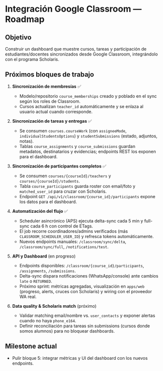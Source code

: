 # Integración Google Classroom — Roadmap

## Objetivo
Construir un dashboard que muestre cursos, tareas y participación de estudiantes/docentes sincronizados desde Google Classroom, integrándolo con el programa Scholaris.

## Próximos bloques de trabajo

1. **Sincronización de membresías** ✅
   - Modelo/repositorio `course_memberships` creado y poblado en el sync según los roles de Classroom.
   - Cursos actualizan `teacher_id` automáticamente y se enlaza al usuario actual cuando corresponde.

2. **Sincronización de tareas y entregas** ✅
   - Se consumen `courses.courseWork` (con `assigneeMode`, `individualStudentsOptions`) y `studentSubmissions` (estado, adjuntos, notas).
   - Tablas `course_assignments` y `course_submissions` guardan metadatos, destinatarios y evidencias; endpoints REST los exponen para el dashboard.

3. **Sincronización de participantes completos** ✅
   - Se consumen `courses/{courseId}/teachers` y `courses/{courseId}/students`.
   - Tabla `course_participants` guarda roster con email/foto y `matched_user_id` para cruzar con Scholaris.
   - Endpoint `GET /api/v1/classroom/{course_id}/participants` expone los datos para el dashboard.

4. **Automatización del flujo** ✅
   - Scheduler asincrónico (APS) ejecuta delta-sync cada 5 min y full-sync cada 6 h con control de ETags.
   - El job recorre coordinadores/admins verificados (más `CLASSROOM_SCHEDULER_USER_ID`) y refresca tokens automáticamente.
   - Nuevos endpoints manuales: `/classroom/sync/delta`, `/classroom/sync/full`, `/notifications/test`.

5. **API y Dashboard** (en progreso)
   - Endpoints disponibles: `/classroom/{course_id}/participants`, `/assignments`, `/submissions`.
   - Delta-sync dispara notificaciones (WhatsApp/console) ante cambios `late` o `RETURNED`.
   - Próximo sprint: métricas agregadas, visualización en `apps/web` (progreso, alerts, cruces con Scholaris) y wiring con el proveedor WA real.

6. **Data quality & Scholaris match** (próximo)
   - Validar matching email/nombre vs. `user_contacts` y exponer alertas cuando no haya `phone_e164`.
   - Definir reconciliación para tareas sin submissions (cursos donde somos alumnos) para no bloquear dashboards.

## Milestone actual
- Pulir bloque 5: integrar métricas y UI del dashboard con los nuevos endpoints.
